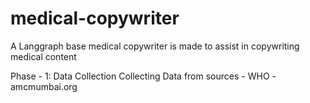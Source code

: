 # medical-copywriter
A Langgraph base medical copywriter is made to assist in copywriting medical content


Phase - 1: Data Collection
Collecting Data from sources - WHO - amcmumbai.org
